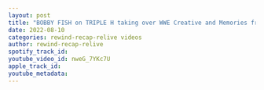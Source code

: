 ```yaml
---
layout: post
title: "BOBBY FISH on TRIPLE H taking over WWE Creative and Memories from NXT"
date: 2022-08-10
categories: rewind-recap-relive videos
author: rewind-recap-relive
spotify_track_id: 
youtube_video_id: nweG_7YKc7U
apple_track_id: 
youtube_metadata: 
---
```

